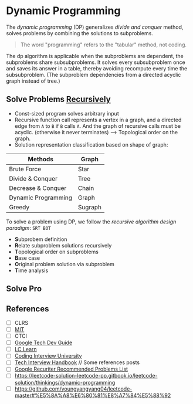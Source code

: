 # Dynamic Programming
The *dynamic programming* (DP) generalizes *divide and conquer* method, solves problems by combining the solutions to subproblems.

> The word "programming" refers to the "tabular" method, not coding.

The dp algorithm is applicable when the subproblems are dependent, the subproblems share subsubproblems. It solves every subsubproblem once and saves its answer in a table, thereby avoiding recompute every time the subsubproblem. (The subproblem dependencies from a directed acyclic graph instead of tree.)

## Solve Problems [Recursively](../topics/recursion.md)
* Const-sized program solves arbitrary input
* Recursive function call represents a vertex in a graph, and a directed edge from `A` to `B` if `B` calls `A`. And the graph of recursive calls must be acyclic. (otherwise it never terminates) --> Topological order on the graph.
* Solution representation classification based on shape of graph:

| Methods             | Graph   |
|---------------------|---------|
| Brute Force         | Star    |
| Divide & Conquer    | Tree    |
| Decrease & Conquer  | Chain   |
| Dynamic Programming | Graph   |
| Greedy              | Sugraph |

To solve a problem using DP, we follow the *recursive algorithm design paradigm*: `SRT BOT`
* **S**ubprobem definition
* **R**elate subproblem solutions recursively
* **T**opological order on subproblems
* **B**ase case
* **O**riginal problem solution via subproblem
* **T**ime analysis

## Solve Pro
## References
- [ ] CLRS
- [ ] [MIT](https://ocw.mit.edu/courses/electrical-engineering-and-computer-science/6-006-introduction-to-algorithms-spring-2020/lecture-videos/index.htm)
- [ ] CTCI
- [ ] [Google Tech Dev Guide](https://techdevguide.withgoogle.com/paths/data-structures-and-algorithms/#sequence-9)
- [ ] [LC Learn](https://leetcode.com/explore/learn/)
- [ ] [Coding Interview University](https://github.com/jwasham/coding-interview-university#dynamic-programming)
- [ ] [Tech Interview Handbook](https://www.techinterviewhandbook.org/algorithms/dynamic-programming/) // Some references posts
- [ ] [Google Recuriter Recommended Problems List](https://turingplanet.org/2020/09/18/leetcode_planning_list/)
- [ ] https://leetcode-solution-leetcode-pp.gitbook.io/leetcode-solution/thinkings/dynamic-programming
- [ ] https://github.com/youngyangyang04/leetcode-master#%E5%8A%A8%E6%80%81%E8%A7%84%E5%88%92